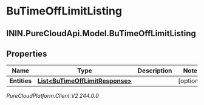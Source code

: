 # BuTimeOffLimitListing

## ININ.PureCloudApi.Model.BuTimeOffLimitListing

## Properties

|Name | Type | Description | Notes|
|------------ | ------------- | ------------- | -------------|
| **Entities** | [**List&lt;BuTimeOffLimitResponse&gt;**](BuTimeOffLimitResponse) |  | [optional] |



_PureCloudPlatform.Client.V2 244.0.0_

